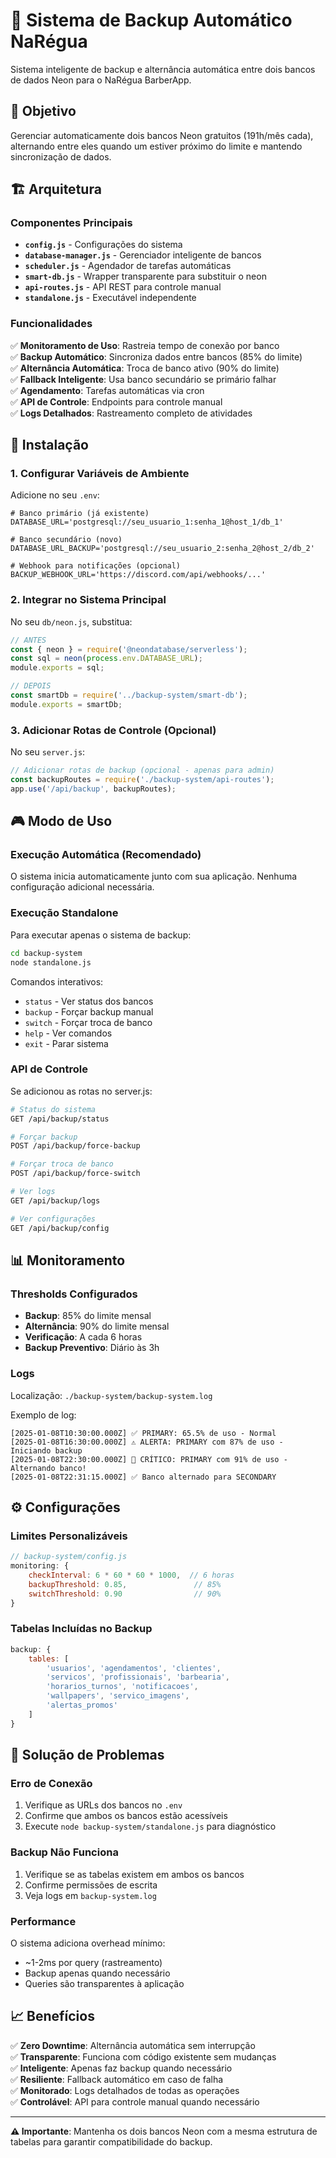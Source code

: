 # 🔄 Sistema de Backup Automático NaRégua

Sistema inteligente de backup e alternância automática entre dois bancos de dados Neon para o NaRégua BarberApp.

## 🎯 Objetivo

Gerenciar automaticamente dois bancos Neon gratuitos (191h/mês cada), alternando entre eles quando um estiver próximo do limite e mantendo sincronização de dados.

## 🏗️ Arquitetura

### Componentes Principais

- **`config.js`** - Configurações do sistema
- **`database-manager.js`** - Gerenciador inteligente de bancos
- **`scheduler.js`** - Agendador de tarefas automáticas
- **`smart-db.js`** - Wrapper transparente para substituir o neon
- **`api-routes.js`** - API REST para controle manual
- **`standalone.js`** - Executável independente

### Funcionalidades

✅ **Monitoramento de Uso**: Rastreia tempo de conexão por banco  
✅ **Backup Automático**: Sincroniza dados entre bancos (85% do limite)  
✅ **Alternância Automática**: Troca de banco ativo (90% do limite)  
✅ **Fallback Inteligente**: Usa banco secundário se primário falhar  
✅ **Agendamento**: Tarefas automáticas via cron  
✅ **API de Controle**: Endpoints para controle manual  
✅ **Logs Detalhados**: Rastreamento completo de atividades  

## 🚀 Instalação

### 1. Configurar Variáveis de Ambiente

Adicione no seu `.env`:

```env
# Banco primário (já existente)
DATABASE_URL='postgresql://seu_usuario_1:senha_1@host_1/db_1'

# Banco secundário (novo)
DATABASE_URL_BACKUP='postgresql://seu_usuario_2:senha_2@host_2/db_2'

# Webhook para notificações (opcional)
BACKUP_WEBHOOK_URL='https://discord.com/api/webhooks/...'
```

### 2. Integrar no Sistema Principal

No seu `db/neon.js`, substitua:

```javascript
// ANTES
const { neon } = require('@neondatabase/serverless');
const sql = neon(process.env.DATABASE_URL);
module.exports = sql;

// DEPOIS
const smartDb = require('../backup-system/smart-db');
module.exports = smartDb;
```

### 3. Adicionar Rotas de Controle (Opcional)

No seu `server.js`:

```javascript
// Adicionar rotas de backup (opcional - apenas para admin)
const backupRoutes = require('./backup-system/api-routes');
app.use('/api/backup', backupRoutes);
```

## 🎮 Modo de Uso

### Execução Automática (Recomendado)

O sistema inicia automaticamente junto com sua aplicação. Nenhuma configuração adicional necessária.

### Execução Standalone

Para executar apenas o sistema de backup:

```bash
cd backup-system
node standalone.js
```

Comandos interativos:
- `status` - Ver status dos bancos
- `backup` - Forçar backup manual  
- `switch` - Forçar troca de banco
- `help` - Ver comandos
- `exit` - Parar sistema

### API de Controle

Se adicionou as rotas no server.js:

```bash
# Status do sistema
GET /api/backup/status

# Forçar backup
POST /api/backup/force-backup

# Forçar troca de banco  
POST /api/backup/force-switch

# Ver logs
GET /api/backup/logs

# Ver configurações
GET /api/backup/config
```

## 📊 Monitoramento

### Thresholds Configurados

- **Backup**: 85% do limite mensal
- **Alternância**: 90% do limite mensal
- **Verificação**: A cada 6 horas
- **Backup Preventivo**: Diário às 3h

### Logs

Localização: `./backup-system/backup-system.log`

Exemplo de log:
```
[2025-01-08T10:30:00.000Z] ✅ PRIMARY: 65.5% de uso - Normal
[2025-01-08T16:30:00.000Z] ⚠️ ALERTA: PRIMARY com 87% de uso - Iniciando backup
[2025-01-08T22:30:00.000Z] 🚨 CRÍTICO: PRIMARY com 91% de uso - Alternando banco!
[2025-01-08T22:31:15.000Z] ✅ Banco alternado para SECONDARY
```

## ⚙️ Configurações

### Limites Personalizáveis

```javascript
// backup-system/config.js
monitoring: {
    checkInterval: 6 * 60 * 60 * 1000,  // 6 horas
    backupThreshold: 0.85,               // 85%
    switchThreshold: 0.90                // 90%
}
```

### Tabelas Incluídas no Backup

```javascript
backup: {
    tables: [
        'usuarios', 'agendamentos', 'clientes',
        'servicos', 'profissionais', 'barbearia',
        'horarios_turnos', 'notificacoes',
        'wallpapers', 'servico_imagens',
        'alertas_promos'
    ]
}
```

## 🔧 Solução de Problemas

### Erro de Conexão

1. Verifique as URLs dos bancos no `.env`
2. Confirme que ambos os bancos estão acessíveis
3. Execute `node backup-system/standalone.js` para diagnóstico

### Backup Não Funciona

1. Verifique se as tabelas existem em ambos os bancos
2. Confirme permissões de escrita
3. Veja logs em `backup-system.log`

### Performance

O sistema adiciona overhead mínimo:
- ~1-2ms por query (rastreamento)
- Backup apenas quando necessário
- Queries são transparentes à aplicação

## 📈 Benefícios

✅ **Zero Downtime**: Alternância automática sem interrupção  
✅ **Transparente**: Funciona com código existente sem mudanças  
✅ **Inteligente**: Apenas faz backup quando necessário  
✅ **Resiliente**: Fallback automático em caso de falha  
✅ **Monitorado**: Logs detalhados de todas as operações  
✅ **Controlável**: API para controle manual quando necessário  

---

**⚠️ Importante**: Mantenha os dois bancos Neon com a mesma estrutura de tabelas para garantir compatibilidade do backup.
